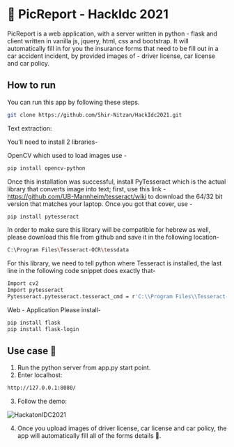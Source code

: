 
# 🚙 PicReport - HackIdc 2021


PicReport is a web application, with a server written in python - flask and client written in vanilla js, jquery, html, css and bootstrap.
It will automatically fill in for you the insurance forms that need to be fill out in a car accident incident,
by provided images of - driver license, car license and car policy.

## How to run

You can run this app by following these steps.

```bash
git clone https://github.com/Shir-Nitzan/HackIdc2021.git
```

Text extraction:

You’ll need to install 2 libraries- 

OpenCV which used to load images use -
```bash
pip install opencv-python
```

Once this installation was successful, install PyTesseract which is the actual library that converts image into text;
first, use this link - https://github.com/UB-Mannheim/tesseract/wiki
to download the 64/32 bit version that matches your laptop. Once you got that cover, use - 
```bash
pip install pytesseract
```

In order to make sure this library will be compatible for hebrew as well, please download this file from github and save it in the following location- 
```bash
C:\Program Files\Tesseract-OCR\tessdata
```

For this library, we need to tell python where Tesseract is installed, the last line in the following code snippet does exactly that-
```bash
Import cv2
Import pytesseract
Pytesseract.pytesseract.tesseract_cmd = r'C:\\Program Files\\Tesseract-OCR\\tesseract.exe'
```

Web - Application
Please install-
```bash
pip install flask
pip install flask-login
```

## Use case 📲
1. Run the python server from app.py start point.
2. Enter localhost:
```bash
http://127.0.0.1:8080/
```
3. Follow the demo:

![HackatonIDC2021](https://user-images.githubusercontent.com/62726511/120941407-4cbe6780-c72b-11eb-9158-a4371a007288.gif)

4. Once you upload images of driver license, car license and car policy, the app will automatically fill all of the forms details 📝.


